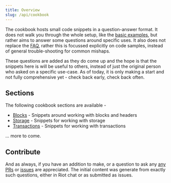 ```yaml
---
title: Overview
slug: /api/cookbook
---
```


The cookbook hosts small code snippets in a question-answer format. It does not walk you through the whole setup, like the [basic examples](../examples/promise/into.md), but rather aims to answer some questions around specific uses. It also does not replace the [FAQ](../FAQ.md), rather this is focussed explicitly on code samples, instead of general trouble-shooting for common mishaps.

These questions are added as they do come up and the hope is that the snippets here is will be useful to others, instead of just the original person who asked on a specific use-case. As of today, it is only making a start and not fully comprehensive yet - check back early, check back often.


## Sections

The following cookbook sections are available -

- [Blocks](blocks.md) - Snippets around working with blocks and headers
- [Storage](storage.md) - Snippets for working with storage
- [Transactions](tx.md) - Snippets for working with transactions

... more to come.


## Contribute

And as always, if you have an addition to make, or a question to ask any [any PRs](https://github.com/polkadot-js/api/tree/master/docs) or [issues](https://github.com/polkadot-js/api/issues) are appreciated. The initial content was generate from exactly such questions, either in Riot chat or as submitted as issues.
